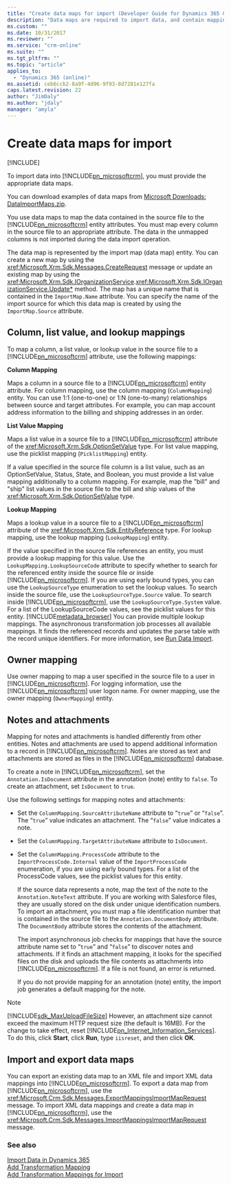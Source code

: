 ```yaml
---
title: "Create data maps for import (Developer Guide for Dynamics 365 Customer Engagement) | MicrosoftDocs"
description: "Data maps are required to import data, and contain mappings between the data contained in the source file and the respective entity attributes."
ms.custom: ""
ms.date: 10/31/2017
ms.reviewer: ""
ms.service: "crm-online"
ms.suite: ""
ms.tgt_pltfrm: ""
ms.topic: "article"
applies_to: 
  - "Dynamics 365 (online)"
ms.assetid: ceb6ccb2-8a9f-4d96-9f93-8d7281e127fa
caps.latest.revision: 22
author: "JimDaly"
ms.author: "jdaly"
manager: "amyla"
---
```

# Create data maps for import

[!INCLUDE[](../includes/cc_applies_to_update_9_0_0.md)]

To import data into [!INCLUDE[pn_microsoftcrm](../includes/pn-microsoftcrm.md)], you must provide the appropriate data maps.  
  
 You can download examples of data maps from [Microsoft Downloads: DataImportMaps.zip](http://download.microsoft.com/download/D/5/F/D5F73E15-439B-4EBC-BFFB-C6837B146C76/DataImportMaps.zip).
  
 You use data maps to map the data contained in the source file to the [!INCLUDE[pn_microsoftcrm](../includes/pn-microsoftcrm.md)] entity attributes. You must map every column in the source file to an appropriate attribute. The data in the unmapped columns is not imported during the data import operation.  
  
 The data map is represented by the import map (data map) entity. You can create a new map by using the <xref:Microsoft.Xrm.Sdk.Messages.CreateRequest> message or update an existing map by using the <xref:Microsoft.Xrm.Sdk.IOrganizationService>.<xref:Microsoft.Xrm.Sdk.IOrganizationService.Update*> method. The map has a unique name that is contained in the `ImportMap.Name` attribute. You can specify the name of the import source for which this data map is created by using the `ImportMap.Source` attribute.  
  
<a name="BKMK_Column"></a>   
## Column, list value, and lookup mappings  
 To map a column, a list value, or lookup value in the source file to a [!INCLUDE[pn_microsoftcrm](../includes/pn-microsoftcrm.md)] attribute, use the following mappings:  
  
 **Column Mapping**  
  
 Maps a column in a source file to a [!INCLUDE[pn_microsoftcrm](../includes/pn-microsoftcrm.md)] entity attribute. For column mapping, use the column mapping (`ColumnMapping`) entity. You can use 1:1 (one-to-one) or 1:N (one-to-many) relationships between source and target attributes. For example, you can map account address information to the billing and shipping addresses in an order.  
  
 **List Value Mapping**  
  
 Maps a list value in a source file to a [!INCLUDE[pn_microsoftcrm](../includes/pn-microsoftcrm.md)] attribute of the <xref:Microsoft.Xrm.Sdk.OptionSetValue> type. For list value mapping, use the picklist mapping (`PicklistMapping`) entity.  
  
 If a value specified in the source file column is a list value, such as an OptionSetValue, Status, State, and Boolean, you must provide a list value mapping additionally to a column mapping. For example, map the "bill" and "ship" list values in the source file to the bill and ship values of the <xref:Microsoft.Xrm.Sdk.OptionSetValue> type.  
  
 **Lookup Mapping**  
  
 Maps a lookup value in a source file to a [!INCLUDE[pn_microsoftcrm](../includes/pn-microsoftcrm.md)] attribute of the <xref:Microsoft.Xrm.Sdk.EntityReference> type. For lookup mapping, use the lookup mapping (`LookupMapping`) entity.  
  
 If the value specified in the source file references an entity, you must provide a lookup mapping for this value. Use the `LookupMapping.LookupSourceCode` attribute to specify whether to search for the referenced entity inside the source file or inside [!INCLUDE[pn_microsoftcrm](../includes/pn-microsoftcrm.md)]. If you are using early bound types, you can use the `LookupSourceType` enumeration to set the lookup values. To search inside the source file, use the `LookupSourceType.Source` value. To search inside [!INCLUDE[pn_microsoftcrm](../includes/pn-microsoftcrm.md)], use the `LookupSourceType.System` value. For a list of the LookupSourceCode values, see the picklist values for this entity. [!INCLUDE[metadata_browser](../includes/metadata-browser.md)] You can provide multiple lookup mappings. The asynchronous transformation job processes all available mappings. It finds the referenced records and updates the parse table with the record unique identifiers. For more information, see [Run Data Import](run-data-import.md).  
  
<a name="BKMK_Owner"></a>   
## Owner mapping  
 Use owner mapping to map a user specified in the source file to a user in [!INCLUDE[pn_microsoftcrm](../includes/pn-microsoftcrm.md)]. For logging information, use the [!INCLUDE[pn_microsoftcrm](../includes/pn-microsoftcrm.md)] user logon name. For owner mapping, use the owner mapping (`OwnerMapping`) entity.  
  
<a name="BKMK_Notes"></a>   
## Notes and attachments  
 Mapping for notes and attachments is handled differently from other entities. Notes and attachments are used to append additional information to a record in [!INCLUDE[pn_microsoftcrm](../includes/pn-microsoftcrm.md)]. Notes are stored as text and attachments are stored as files in the [!INCLUDE[pn_microsoftcrm](../includes/pn-microsoftcrm.md)] database.  
  
 To create a note in [!INCLUDE[pn_microsoftcrm](../includes/pn-microsoftcrm.md)], set the `Annotation.IsDocument` attribute in the annotation (note) entity to `false`. To create an attachment, set `IsDocument` to `true`.  
  
 Use the following settings for mapping notes and attachments:  
  
- Set the `ColumnMapping.SourceAttributeName` attribute to “`true`” or “`false`”. The “`true`” value indicates an attachment. The “`false`” value indicates a note.  
  
- Set the `ColumnMapping.TargetAttributeName` attribute to `IsDocument`.  
  
- Set the `ColumnMapping.ProcessCode` attribute to the `ImportProcessCode.Internal` value of the `ImportProcessCode` enumeration, if you are using early bound types. For a list of the ProcessCode values, see the picklist values for this entity.  
  
  If the source data represents a note, map the text of the note to the `Annotation.NoteText` attribute. If you are working with Salesforce files, they are usually stored on the disk under unique identification numbers. To import an attachment, you must map a file identification number that is contained in the source file to the `Annotation.DocumentBody` attribute. The `DocumentBody` attribute stores the contents of the attachment.  
  
  The import asynchronous job checks for mappings that have the source attribute name set to “`true`” and “`false`” to discover notes and attachments. If it finds an attachment mapping, it looks for the specified files on the disk and uploads the file contents as attachments into [!INCLUDE[pn_microsoftcrm](../includes/pn-microsoftcrm.md)]. If a file is not found, an error is returned.  
  
  If you do not provide mapping for an annotation (note) entity, the import job generates a default mapping for the note.  
  
> [!NOTE]
> [!INCLUDE[sdk_MaxUploadFileSize](../includes/sdk-maxuploadfilesize.md)] However, an attachment size cannot exceed the maximum HTTP request size (the default is 16MB). For the change to take effect, reset [!INCLUDE[pn_Internet_Information_Services](../includes/pn-internet-information-services.md)]. To do this, click **Start**, click **Run**, type `iisreset`, and then click **OK**.  
  
<a name="BKMK_ImportExport"></a>   
## Import and export data maps  
 You can export an existing data map to an XML file and import XML data mappings into [!INCLUDE[pn_microsoftcrm](../includes/pn-microsoftcrm.md)]. To export a data map from [!INCLUDE[pn_microsoftcrm](../includes/pn-microsoftcrm.md)], use the <xref:Microsoft.Crm.Sdk.Messages.ExportMappingsImportMapRequest> message. To import XML data mappings and create a data map in [!INCLUDE[pn_microsoftcrm](../includes/pn-microsoftcrm.md)], use the <xref:Microsoft.Crm.Sdk.Messages.ImportMappingsImportMapRequest> message.  
  
### See also  
 [Import Data in Dynamics 365](import-data.md)   
 [Add Transformation Mapping](add-transformation-mappings-import.md)   
 [Add Transformation Mappings for Import](add-transformation-mappings-import.md)

